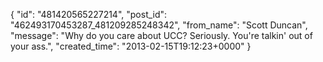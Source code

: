  {
   "id": "481420565227214",
   "post_id": "462493170453287_481209285248342",
   "from_name": "Scott Duncan",
   "message": "Why do you care about UCC? Seriously. You're talkin' out of your ass.",
   "created_time": "2013-02-15T19:12:23+0000"
 }
